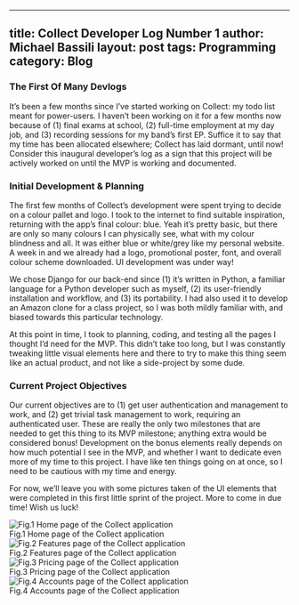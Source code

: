 ---
title: Collect Developer Log Number 1
author: Michael Bassili
layout: post
tags: Programming
category: Blog
---

### The First Of Many Devlogs

It’s been a few months since I’ve started working on Collect: my todo list meant for power-users. I haven’t been working on it for a few months now because of (1) final exams at school, (2) full-time employment at my day job, and (3) recording sessions for my band’s first EP. Suffice it to say that my time has been allocated elsewhere; Collect has laid dormant, until now! Consider this inaugural developer’s log as a sign that this project will be actively worked on until the MVP is working and documented. 

### Initial Development & Planning

The first few months of Collect’s development were spent trying to decide on a colour pallet and logo. I took to the internet to find suitable inspiration, returning with the app’s final colour: blue. Yeah it’s pretty basic, but there are only so many colours I can physically see, what with my colour blindness and all. It was either blue or white/grey like my personal website. A week in and we already had a logo, promotional poster, font, and overall colour scheme downloaded. UI development was under way!

We chose Django for our back-end since (1) it’s written in Python, a familiar language for a Python developer such as myself, (2) its user-friendly installation and workflow, and (3) its portability. I had also used it to develop an Amazon clone for a class project, so I was both mildly familiar with, and biased towards this particular technology.

At this point in time, I took to planning, coding, and testing all the pages I thought I’d need for the MVP. This didn’t take too long, but I was constantly tweaking little visual elements here and there to try to make this thing seem like an actual product, and not like a side-project by some dude. 

### Current Project Objectives

Our current objectives are to (1) get user authentication and management to work, and (2) get trivial task management to work, requiring an authenticated user. These are really the only two milestones that are needed to get this thing to its MVP milestone; anything extra would be considered bonus! Development on the bonus elements really depends on how much potential I see in the MVP, and whether I want to dedicate even more of my time to this project. I have like ten things going on at once, so I need to be cautious with my time and energy.

For now, we’ll leave you with some pictures taken of the UI elements that were completed in this first little sprint of the project. More to come in due time! Wish us luck!

<img id="aboutPhoto" src="{{site.baseurl}}/assets/collectDevlog1/collect-homepage.png" alt="Fig.1 Home page of the Collect application">
<figcaption>Fig.1 Home page of the Collect application</figcaption>

<img id="aboutPhoto" src="{{site.baseurl}}/assets/collectDevlog1/collect-features.png" alt="Fig.2 Features page of the Collect application">
<figcaption>Fig.2 Features page of the Collect application</figcaption>

<img id="aboutPhoto" src="{{site.baseurl}}/assets/collectDevlog1/collect-pricing.png" alt="Fig.3 Pricing page of the Collect application">
<figcaption>Fig.3 Pricing page of the Collect application</figcaption>

<img id="aboutPhoto" src="{{site.baseurl}}/assets/collectDevlog1/collect-accounts.png" alt="Fig.4 Accounts page of the Collect application">
<figcaption>Fig.4 Accounts page of the Collect application</figcaption>
